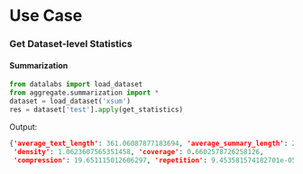 # Use Case





### Get Dataset-level Statistics

#### Summarization
```python
from datalabs import load_dataset
from aggregate.summarization import *
dataset = load_dataset('xsum')
res = dataset['test'].apply(get_statistics)
```
Output:
```json
{'average_text_length': 361.06087877183694, 'average_summary_length': 21.100494088583023, 
 'density': 1.0623607565351458, 'coverage': 0.6602578726258126,
 'compression': 19.651115012606297, 'repetition': 9.453581574182701e-05, 'novelty': 0.8341764451842657, 'copy_len': 1.2924767321902775}
```